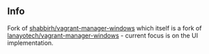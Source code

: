 Info
----

Fork of [shabbirh/vagrant-manager-windows](https://github.com/shabbirh/vagrant-manager-windows) which itself is a fork of  [lanayotech/vagrant-manager-windows](https://github.com/lanayotech/vagrant-manager-windows) - current focus is on the UI implementation.
